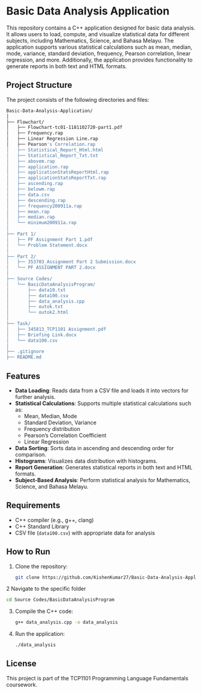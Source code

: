 # Basic Data Analysis Application

This repository contains a C++ application designed for basic data analysis. It allows users to load, compute, and visualize statistical data for different subjects, including Mathematics, Science, and Bahasa Melayu. The application supports various statistical calculations such as mean, median, mode, variance, standard deviation, frequency, Pearson correlation, linear regression, and more. Additionally, the application provides functionality to generate reports in both text and HTML formats.

## Project Structure

The project consists of the following directories and files:

```bash
Basic-Data-Analysis-Application/
│
├── Flowchart/
│   ├── Flowchart-tc01-1181102720-part1.pdf
│   ├── Frequency.rap
│   ├── Linear Regression Line.rap
│   ├── Pearson's Correlation.rap
│   ├── Statistical_Report_Html.html
│   ├── Statistical_Report_Txt.txt
│   ├── abovem.rap
│   ├── application.rap
│   ├── applicationStatsReportHtml.rap
│   ├── applicationStatsReportTxt.rap
│   ├── ascending.rap
│   ├── belowm.rap
│   ├── data.csv
│   ├── descending.rap
│   ├── frequency200911a.rap
│   ├── mean.rap
│   ├── median.rap
│   └── minimum200911a.rap
│
├── Part 1/
│   ├── PF Assignment Part 1.pdf
│   └── Problem Statement.docx
│
├── Part 2/
│   ├── 353703_Assignment Part 2 Submission.docx
│   └── PF ASSIGNMENT PART 2.docx
│
├── Source Codes/
│   └── BasicDataAnalysisProgram/
│       ├── data10.txt
│       ├── data100.csv
│       ├── data_analysis.cpp
│       ├── outok.txt
│       └── outok2.html
│
├── Task/
│   ├── 345813_TCP1101 Assignment.pdf
│   ├── Briefing Link.docx
│   └── data100.csv
│
├── .gitignore
├── README.md
```

## Features

- **Data Loading**: Reads data from a CSV file and loads it into vectors for further analysis.
- **Statistical Calculations**: Supports multiple statistical calculations such as:
  - Mean, Median, Mode
  - Standard Deviation, Variance
  - Frequency distribution
  - Pearson’s Correlation Coefficient
  - Linear Regression
- **Data Sorting**: Sorts data in ascending and descending order for comparison.
- **Histograms**: Visualizes data distribution with histograms.
- **Report Generation**: Generates statistical reports in both text and HTML formats.
- **Subject-Based Analysis**: Perform statistical analysis for Mathematics, Science, and Bahasa Melayu.

## Requirements

- C++ compiler (e.g., g++, clang)
- C++ Standard Library
- CSV file (`data100.csv`) with appropriate data for analysis

## How to Run

1. Clone the repository:
   ```bash
   git clone https://github.com/KishenKumar27/Basic-Data-Analysis-Application.git
   ```

2  Navigate to the specific folder
   ```bash
   cd Source Codes/BasicDataAnalysisProgram
   ```

3. Compile the C++ code:
   ```bash
   g++ data_analysis.cpp -o data_analysis
   ```

4. Run the application:
   ```bash
   ./data_analysis
   ```

## License
This project is part of the TCP1101 Programming Language Fundamentals coursework.
